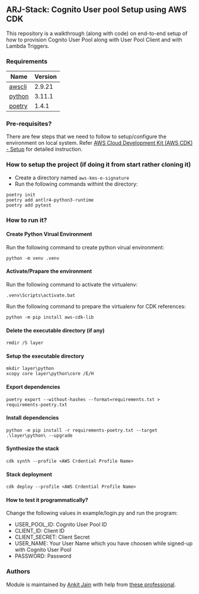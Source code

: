 ## ARJ-Stack: Cognito User pool Setup using AWS CDK

This repository is a walkthrough (along with code) on end-to-end setup of how to provision Cognito User Pool along with User Pool Client and with Lambda Triggers.

### Requirements

| Name | Version |
|------|---------|
| <a name="requirement_awscli"></a> [awscli](#requirement\_awscli) | 2.9.21 |
| <a name="requirement_python"></a> [python](#requirement\_python) | 3.11.1 |
| <a name="requirement_poetry"></a> [poetry](#requirement\_poetry) | 1.4.1 |

### Pre-requisites?

There are few steps that we need to follow to setup/configure the environment on local system. Refer [AWS Cloud Development Kit (AWS CDK) - Setup](https://github.com/ankit-jn/devops-aws-cdk-setup) for detailed instruction.

### How to setup the project (if doing it from start rather cloning it)

- Create a directory named `aws-kms-e-signature`
- Run the following commands withint the directory:

```
poetry init
poetry add antlr4-python3-runtime
poetry add pytest
```

### How to run it?

#### Create Python Virual Environment 

Run the following command to create python virual environment:

```
python -m venv .venv
```

#### Activate/Prapare the environment

Run the following command to activate the virtualenv:

```
.venv\Scripts\activate.bat
```

Run the following command to prepare the virtualenv for CDK references:

```
python -m pip install aws-cdk-lib 
```

#### Delete the executable directory (if any)

```
rmdir /S layer
```

#### Setup the executable directory

```
mkdir layer\python
xcopy core layer\python\core /E/H
```

#### Export dependencies

```
poetry export --without-hashes --format=requirements.txt > requirements-poetry.txt
```

#### Install dependencies

```
python -m pip install -r requirements-poetry.txt --target .\layer\python\ --upgrade
```

#### Synthesize the stack

```
cdk synth --profile <AWS Crdential Profile Name>
```

#### Stack deployment

```
cdk deploy --profile <AWS Crdential Profile Name>
```


#### How to test it programmatically?

Change the following values in example/login.py and run the program:

- USER_POOL_ID: Cognito User Pool ID
- CLIENT_ID: Client ID
- CLIENT_SECRET: Client Secret
- USER_NAME: Your User Name which you have choosen while signed-up with Cognito User Pool
- PASSWORD: Password

### Authors

Module is maintained by [Ankit Jain](https://github.com/ankit-jn) with help from [these professional](https://github.com/ankit-jn/aws-cdk-cognito/graphs/contributors).